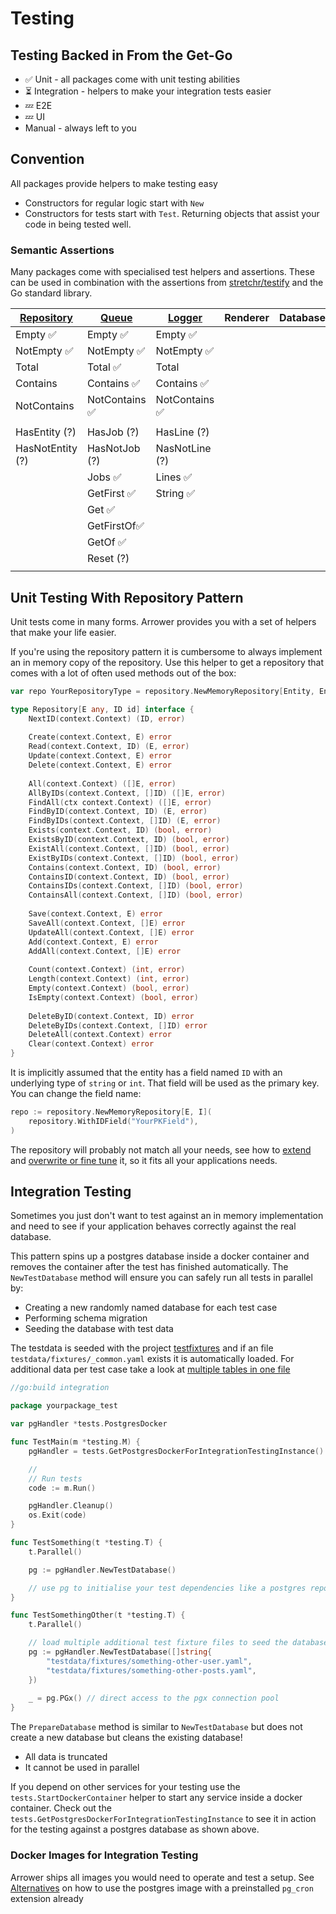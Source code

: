 ---
---




# Testing
## Testing Backed in From the Get-Go
<ul>
    <li>✅ Unit - all packages come with unit testing abilities</li>
    <li>⏳ Integration - helpers to make your integration tests easier</li>
    <li>💤 E2E</li>
    <li>💤 UI</li>
    <li>Manual - always left to you</li>
</ul>

## Convention
All packages provide helpers to make testing easy
* Constructors for regular logic start with `New`
* Constructors for tests start with `Test`. 
  Returning objects that assist your code in being tested well.


### Semantic Assertions
Many packages come with specialised test helpers and assertions.
These can be used in combination with the assertions from 
[stretchr/testify](https://github.com/stretchr/testify) 
and the Go standard library.

| [Repository](/docs/basics/database/repository#testing) | [Queue](/docs/basics/jobs#testing) | [Logger](/docs/basics/observability/logging#testing) | Renderer | Database |
|--------------------------------------------------------|------------------------------------|------------------------------------------------------|----------|----------|
| Empty ✅                                                | Empty ✅                            | Empty ✅                                              |          |          |
| NotEmpty ✅                                             | NotEmpty ✅                         | NotEmpty ✅                                           |          |          |
| Total                                                  | Total ✅                            | Total                                                |          |          |
| Contains                                               | Contains ✅                         | Contains ✅                                           |          |          |
| NotContains                                            | NotContains ✅                      | NotContains ✅                                        |          |          |
|                                                        |                                    |                                                      |          |          |
| HasEntity (?)                                          | HasJob (?)                         | HasLine (?)                                          |          |          |
| HasNotEntity (?)                                       | HasNotJob (?)                      | NasNotLine (?)                                       |          |          |
|                                                        | Jobs ✅                             | Lines ✅                                              |          |          | 
|                                                        | GetFirst ✅                         | String ✅                                             |          |          |
|                                                        | Get ✅                              |                                                      |          |          |          |
|                                                        | GetFirstOf✅                        |                                                      |          | 
|                                                        | GetOf ✅                            |                                                      |          |          |
|                                                        | Reset (?)                          |                                                      |          |          |
|                                                        |                                    |                                                      |          |          |




## Unit Testing With Repository Pattern
Unit tests come in many forms. Arrower provides you with a set of helpers that make your life easier.

If you're using the repository pattern it is cumbersome to always implement an in memory copy of the repository.
Use this helper to get a repository that comes with a lot of often used methods out of the box:
```go
var repo YourRepositoryType = repository.NewMemoryRepository[Entity, EntityID]()
```


```go title="memory.repository.go"
type Repository[E any, ID id] interface {
    NextID(context.Context) (ID, error)
    
    Create(context.Context, E) error
    Read(context.Context, ID) (E, error)
    Update(context.Context, E) error
    Delete(context.Context, E) error
    
    All(context.Context) ([]E, error)
    AllByIDs(context.Context, []ID) ([]E, error)
    FindAll(ctx context.Context) ([]E, error)
    FindByID(context.Context, ID) (E, error)
    FindByIDs(context.Context, []ID) (E, error)
    Exists(context.Context, ID) (bool, error)
    ExistsByID(context.Context, ID) (bool, error)
    ExistAll(context.Context, []ID) (bool, error)
    ExistByIDs(context.Context, []ID) (bool, error)
    Contains(context.Context, ID) (bool, error)
    ContainsID(context.Context, ID) (bool, error)
    ContainsIDs(context.Context, []ID) (bool, error)
    ContainsAll(context.Context, []ID) (bool, error)
    
    Save(context.Context, E) error
    SaveAll(context.Context, []E) error
    UpdateAll(context.Context, []E) error
    Add(context.Context, E) error
    AddAll(context.Context, []E) error
    
    Count(context.Context) (int, error)
    Length(context.Context) (int, error)
    Empty(context.Context) (bool, error)
    IsEmpty(context.Context) (bool, error)
    
    DeleteByID(context.Context, ID) error
    DeleteByIDs(context.Context, []ID) error
    DeleteAll(context.Context) error
    Clear(context.Context) error
}
```

It is implicitly assumed that the entity has a field named `ID` with an underlying type of `string` or `int`.
That field will be used as the primary key.
You can change the field name:
```go 
repo := repository.NewMemoryRepository[E, I](
	repository.WithIDField("YourPKField"),
)
```

The repository will probably not match all your needs, see how to
[extend](https://github.com/go-arrower/arrower/blob/master/repository/inmemory.example_extend_test.go) and
[overwrite or fine tune](https://github.com/go-arrower/arrower/blob/master/repository/inmemory.example_overwrite_test.go) 
it, so it fits all your applications needs.




## Integration Testing
Sometimes you just don't want to test against an in memory implementation and need to see if your application behaves 
correctly against the real database.

This pattern spins up a postgres database inside a docker container and removes the container after the test has 
finished automatically.
The `NewTestDatabase` method will ensure you can safely run all tests in parallel by:
* Creating a new randomly named database for each test case
* Performing schema migration
* Seeding the database with test data

The testdata is seeded with the project [testfixtures](https://github.com/go-testfixtures/testfixtures)
and if an file `testdata/fixtures/_common.yaml` exists it is automatically loaded. For additional data per test case
take a look at [multiple tables in one file](https://github.com/go-testfixtures/testfixtures#-single-file-on-multiple-tables)

```go
//go:build integration

package yourpackage_test

var pgHandler *tests.PostgresDocker

func TestMain(m *testing.M) {
	pgHandler = tests.GetPostgresDockerForIntegrationTestingInstance()

	//
	// Run tests
	code := m.Run()

	pgHandler.Cleanup()
	os.Exit(code)
}

func TestSomething(t *testing.T) {
	t.Parallel()

	pg := pgHandler.NewTestDatabase()

	// use pg to initialise your test dependencies like a postgres repository 
}

func TestSomethingOther(t *testing.T) {
	t.Parallel()

	// load multiple additional test fixture files to seed the database
	pg := pgHandler.NewTestDatabase([]string{
		"testdata/fixtures/something-other-user.yaml",
		"testdata/fixtures/something-other-posts.yaml",
    })
	
	_ = pg.PGx() // direct access to the pgx connection pool 
}
```

The `PrepareDatabase` method is similar to `NewTestDatabase` but does not create a new database
but cleans the existing database! 
- All data is truncated
- It cannot be used in parallel

If you depend on other services for your testing use the `tests.StartDockerContainer` helper to start any service 
inside a docker container.
Check out the `tests.GetPostgresDockerForIntegrationTestingInstance` to see it in action for the testing against a postgres
database as shown above.


### Docker Images for Integration Testing
Arrower ships all images you would need to operate and test a setup. 
See [Alternatives](./jobs/alternatives#postgres-image-with-pg_cron) on how to use the postgres image with a 
preinstalled `pg_cron` extension already